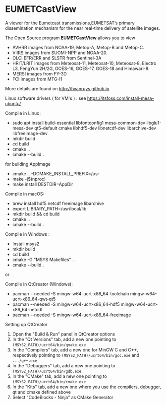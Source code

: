 EUMETCastView
=============

A viewer for the Eumetcast transmissions,EUMETSAT’s primary dissemination mechanism for the near real-time delivery of satellite images.

The Open Source program **EUMETCastView** allows you to view

- AVHRR images from NOAA-19, Metop-A, Metop-B and Metop-C.
- VIIRS images from SUOMI-NPP and NOAA-20.
- OLCI EFR/ERR and SLSTR from Sentinel-3A
- HRIT/LRIT images from Meteosat-11, Meteosat-10, Meteosat-8, Electro L3, FengYun 2H/2G, GOES-16, GOES-17, GOES-18 and Himawari-8.
- MERSI images from FY-3D
- FCI images from MTG-I1

More details are found on http://hvanruys.github.io

Linux software drivers ( for VM's ) : see https://itsfoss.com/install-mesa-ubuntu/

Compile in Linux :

- sudo apt install build-essential
			libfontconfig1
			mesa-common-dev
			libglu1-mesa-dev
			qt5-default
			cmake
			libhdf5-dev
			libnetcdf-dev
			libarchive-dev
			libfreeimage-dev
- mkdir build
- cd build
- cmake ..
- cmake --build .

for building AppImage
- cmake .. -DCMAKE_INSTALL_PREFIX=/usr
- make -j$(nproc)
- make install DESTDIR=AppDir

Compile in macOS:
- brew install hdf5 netcdf freeimage libarchive
- export LIBRARY_PATH=/usr/local/lib
- mkdir build && cd build
- cmake ..
- cmake --build .

Compile in Windows :
- Install msys2
- mkdir build
- cd build
- cmake -G "MSYS Makefiles" ..
- cmake --build .

or

Compile in QtCreator (Windows):

- pacman --needed -S mingw-w64-ucrt-x86_64-toolchain mingw-w64-ucrt-x86_64-qwt-qt5
- pacman --needed -S mingw-w64-ucrt-x86_64-hdf5 mingw-w64-ucrt-x86_64-netcdf
- pacman --needed -S mingw-w64-ucrt-x86_64-freeimage

Setting up QtCreator

 1. Open the "Build & Run" panel in QtCreator options
 2. In the "Qt Versions" tab, add a new one pointing to `(MSYS2_PATH)/ucrt64/bin/qmake.exe`
 3. In the "Compilers" tab, add a new one for MinGW C and C++, respectively pointing to `(MSYS2_PATH)/ucrt64/bin/gcc.exe` and `.../g++.exe`
 4. In the "Debuggers" tab, add a new one pointing to `(MSYS2_PATH)/ucrt64/bin/gdb.exe`
 5. In the "CMake" tab, add a new one pointing to `(MSYS2_PATH)/ucrt64/bin/cmake.exe`
 6. In the "Kits" tab, add a new one where you use the compilers, debugger, qt and cmake defined above
 7. Select "CodeBlocks - Ninja" as CMake Generator
